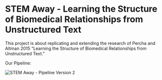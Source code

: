 # STEM Away - Learning the Structure of Biomedical Relationships from Unstructured Text

This project is about replicating and extending the research of Percha and Altman 2015 “Learning the Structure of Biomedical Relationships from Unstructured Text.”

Our Pipeline:

![STEM Away - Pipeline Version 2](https://user-images.githubusercontent.com/44710581/128589169-70ddeb6b-6628-4c58-9ded-56b938121a1a.png)
